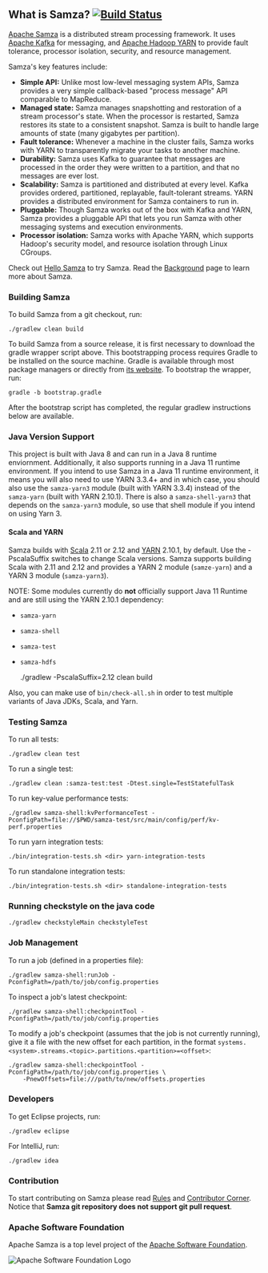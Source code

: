 ## What is Samza?  [![Build Status](https://travis-ci.org/apache/samza.svg?branch=master)](https://travis-ci.org/apache/samza)

[Apache Samza](http://samza.apache.org/) is a distributed stream processing framework. It uses [Apache Kafka](http://kafka.apache.org) for messaging, and [Apache Hadoop YARN](http://hadoop.apache.org/docs/current/hadoop-yarn/hadoop-yarn-site/YARN.html) to provide fault tolerance, processor isolation, security, and resource management.

Samza's key features include:

* **Simple API:** Unlike most low-level messaging system APIs, Samza provides a very simple callback-based "process message" API comparable to MapReduce.
* **Managed state:** Samza manages snapshotting and restoration of a stream processor's state. When the processor is restarted, Samza restores its state to a consistent snapshot. Samza is built to handle large amounts of state (many gigabytes per partition).
* **Fault tolerance:** Whenever a machine in the cluster fails, Samza works with YARN to transparently migrate your tasks to another machine.
* **Durability:** Samza uses Kafka to guarantee that messages are processed in the order they were written to a partition, and that no messages are ever lost.
* **Scalability:** Samza is partitioned and distributed at every level. Kafka provides ordered, partitioned, replayable, fault-tolerant streams. YARN provides a distributed environment for Samza containers to run in.
* **Pluggable:** Though Samza works out of the box with Kafka and YARN, Samza provides a pluggable API that lets you run Samza with other messaging systems and execution environments.
* **Processor isolation:** Samza works with Apache YARN, which supports Hadoop's security model, and resource isolation through Linux CGroups.

Check out [Hello Samza](https://samza.apache.org/startup/hello-samza/latest/) to try Samza. Read the [Background](https://samza.apache.org/learn/documentation/latest/introduction/background.html) page to learn more about Samza.

### Building Samza

To build Samza from a git checkout, run:

    ./gradlew clean build

To build Samza from a source release, it is first necessary to download the gradle wrapper script above. This bootstrapping process requires Gradle to be installed on the source machine.  Gradle is available through most package managers or directly from [its website](http://www.gradle.org/).  To bootstrap the wrapper, run:

    gradle -b bootstrap.gradle

After the bootstrap script has completed, the regular gradlew instructions below are available.

### Java Version Support

This project is built with Java 8 and can run in a Java 8 runtime enviornment. Additionally, it also supports running in a Java 11 runtime environment. 
If you intend to use Samza in a Java 11 runtime environment, it means you will also need to use YARN 3.3.4+ and in which case, you should also use 
the `samza-yarn3` module (built with YARN 3.3.4) instead of the `samza-yarn` (built with YARN 2.10.1). There is also a `samza-shell-yarn3` that
depends on the `samza-yarn3` module, so use that shell module if you intend on using Yarn 3.

#### Scala and YARN

Samza builds with [Scala](http://www.scala-lang.org/) 2.11 or 2.12 and [YARN](http://hadoop.apache.org/docs/current/hadoop-yarn/hadoop-yarn-site/YARN.html) 2.10.1, by default. 
Use the -PscalaSuffix switches to change Scala versions. Samza supports building Scala with 2.11 and 2.12 and provides a YARN 2 module (`samze-yarn`) and a YARN 3 module (`samza-yarn3`).

NOTE: Some modules currently do **not** officially support Java 11 Runtime and are still using the YARN 2.10.1 dependency:
* `samza-yarn`
* `samza-shell`
* `samza-test`
* `samza-hdfs`


    ./gradlew -PscalaSuffix=2.12 clean build 

Also, you can make use of `bin/check-all.sh` in order to test multiple variants of Java JDKs, Scala, and Yarn.

### Testing Samza

To run all tests:

    ./gradlew clean test

To run a single test:

    ./gradlew clean :samza-test:test -Dtest.single=TestStatefulTask

To run key-value performance tests:

    ./gradlew samza-shell:kvPerformanceTest -PconfigPath=file://$PWD/samza-test/src/main/config/perf/kv-perf.properties

To run yarn integration tests:

    ./bin/integration-tests.sh <dir> yarn-integration-tests

To run standalone integration tests:

    ./bin/integration-tests.sh <dir> standalone-integration-tests

### Running checkstyle on the java code ###

    ./gradlew checkstyleMain checkstyleTest

### Job Management

To run a job (defined in a properties file):

    ./gradlew samza-shell:runJob -PconfigPath=/path/to/job/config.properties

To inspect a job's latest checkpoint:

    ./gradlew samza-shell:checkpointTool -PconfigPath=/path/to/job/config.properties

To modify a job's checkpoint (assumes that the job is not currently running), give it a file with the new offset for each partition, in the format `systems.<system>.streams.<topic>.partitions.<partition>=<offset>`:

    ./gradlew samza-shell:checkpointTool -PconfigPath=/path/to/job/config.properties \
        -PnewOffsets=file:///path/to/new/offsets.properties

### Developers

To get Eclipse projects, run:

    ./gradlew eclipse

For IntelliJ, run:

    ./gradlew idea

### Contribution

To start contributing on Samza please read [Rules](http://samza.apache.org/contribute/rules.html) and [Contributor Corner](https://cwiki.apache.org/confluence/display/SAMZA/Contributor%27s+Corner). Notice that **Samza git repository does not support git pull request**.

### Apache Software Foundation

Apache Samza is a top level project of the [Apache Software Foundation](http://www.apache.org/).

![Apache Software Foundation Logo](http://www.apache.org/images/feather.gif)
